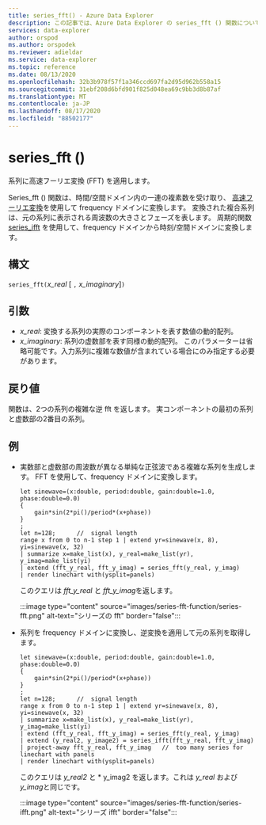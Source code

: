 ```yaml
---
title: series_fft() - Azure Data Explorer
description: この記事では、Azure Data Explorer の series_fft () 関数について説明します。
services: data-explorer
author: orspod
ms.author: orspodek
ms.reviewer: adieldar
ms.service: data-explorer
ms.topic: reference
ms.date: 08/13/2020
ms.openlocfilehash: 32b3b978f57f1a346ccd697fa2d95d962b558a15
ms.sourcegitcommit: 31ebf208d6bfd901f825d048ea69c9bb3d8b87af
ms.translationtype: MT
ms.contentlocale: ja-JP
ms.lasthandoff: 08/17/2020
ms.locfileid: "88502177"
---
```

# <a name="series_fft"></a>series_fft ()

系列に高速フーリエ変換 (FFT) を適用します。  

Series_fft () 関数は、時間/空間ドメイン内の一連の複素数を受け取り、 [高速フーリエ変換](https://en.wikipedia.org/wiki/Fast_Fourier_transform)を使用して frequency ドメインに変換します。 変換された複合系列は、元の系列に表示される周波数の大きさとフェーズを表します。 周期的関数 [series_ifft](series-ifft-function.md) を使用して、frequency ドメインから時刻/空間ドメインに変換します。

## <a name="syntax"></a>構文

`series_fft(`*x_real* [ `,` *x_imaginary*]`)`

## <a name="arguments"></a>引数

* *x_real*: 変換する系列の実際のコンポーネントを表す数値の動的配列。
* *x_imaginary*: 系列の虚数部を表す同様の動的配列。 このパラメーターは省略可能です。入力系列に複雑な数値が含まれている場合にのみ指定する必要があります。

## <a name="returns"></a>戻り値

関数は、2つの系列の複雑な逆 fft を返します。 実コンポーネントの最初の系列と虚数部の2番目の系列。

## <a name="example"></a>例

* 実数部と虚数部の周波数が異なる単純な正弦波である複雑な系列を生成します。 FFT を使用して、frequency ドメインに変換します。

    <!-- csl: https://help.kusto.windows.net:443/Samples -->
    ```kusto
    let sinewave=(x:double, period:double, gain:double=1.0, phase:double=0.0)
    {
        gain*sin(2*pi()/period*(x+phase))
    }
    ;
    let n=128;      //  signal length
    range x from 0 to n-1 step 1 | extend yr=sinewave(x, 8), yi=sinewave(x, 32)
    | summarize x=make_list(x), y_real=make_list(yr), y_imag=make_list(yi)
    | extend (fft_y_real, fft_y_imag) = series_fft(y_real, y_imag)
    | render linechart with(ysplit=panels)
    ```
    
    このクエリは *fft_y_real* と *fft_y_imag*を返します。  
    
    :::image type="content" source="images/series-fft-function/series-fft.png" alt-text="シリーズの fft" border="false":::
    
* 系列を frequency ドメインに変換し、逆変換を適用して元の系列を取得します。

    <!-- csl: https://help.kusto.windows.net:443/Samples -->
    ```kusto
    let sinewave=(x:double, period:double, gain:double=1.0, phase:double=0.0)
    {
        gain*sin(2*pi()/period*(x+phase))
    }
    ;
    let n=128;      //  signal length
    range x from 0 to n-1 step 1 | extend yr=sinewave(x, 8), yi=sinewave(x, 32)
    | summarize x=make_list(x), y_real=make_list(yr), y_imag=make_list(yi)
    | extend (fft_y_real, fft_y_imag) = series_fft(y_real, y_imag)
    | extend (y_real2, y_image2) = series_ifft(fft_y_real, fft_y_imag)
    | project-away fft_y_real, fft_y_imag   //  too many series for linechart with panels
    | render linechart with(ysplit=panels)
    ```
    
    このクエリは *y_real2* と * y_imag2 を返します。これは *y_real* および *y_imag*と同じです。  
    
    :::image type="content" source="images/series-fft-function/series-ifft.png" alt-text="シリーズ ifft" border="false":::
    
